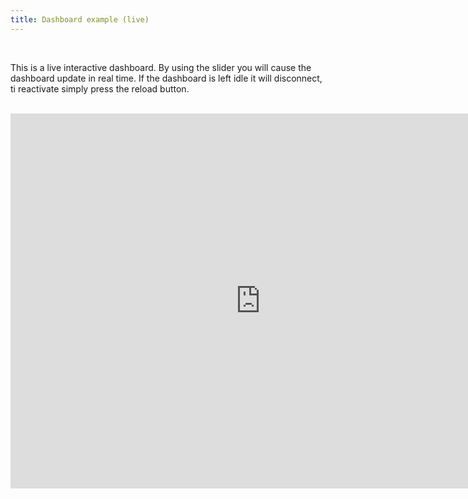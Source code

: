 ```yaml
---
title: Dashboard example (live)
---
```


<br/>

This is a live interactive dashboard. By using the slider you will cause the dashboard update in real time. If the dashboard is left idle it will disconnect, ti reactivate simply press the reload button.  

<br/>

<iframe src="https://reproducible.shinyapps.io/dashboard_example/" width="800" height="600" style="border:none;"></iframe>





